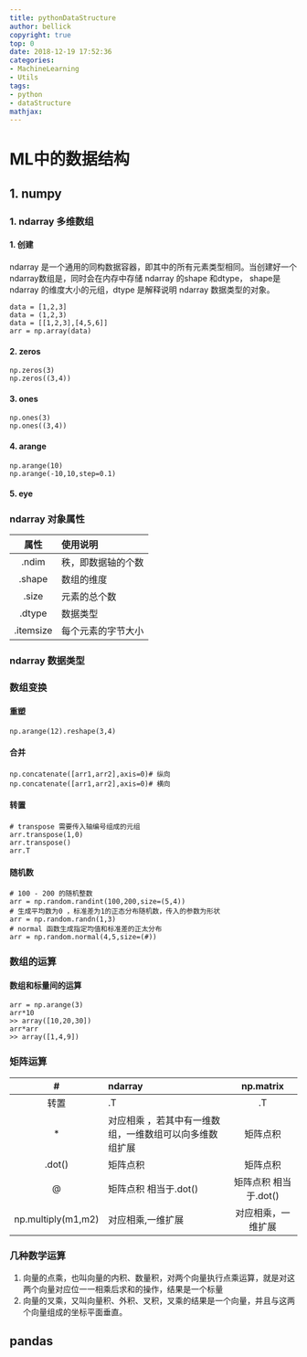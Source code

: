 ```yaml
---
title: pythonDataStructure
author: bellick
copyright: true
top: 0
date: 2018-12-19 17:52:36
categories:
- MachineLearning
- Utils
tags:
- python
- dataStructure
mathjax:
---
```

# ML中的数据结构
## 1. numpy
### 1. ndarray 多维数组

#### 1. 创建
ndarray 是一个通用的同构数据容器，即其中的所有元素类型相同。当创建好一个ndarray数组是，同时会在内存中存储 ndarray 的shape 和dtype， shape是 ndarray 的维度大小的元组，dtype 是解释说明 ndarray 数据类型的对象。

```
data = [1,2,3]
data = (1,2,3)
data = [[1,2,3],[4,5,6]]
arr = np.array(data)
```
#### 2. zeros

```
np.zeros(3)
np.zeros((3,4))
```
#### 3. ones
```
np.ones(3)
np.ones((3,4))
```
#### 4. arange

```
np.arange(10)
np.arange(-10,10,step=0.1)

```

#### 5. eye
### ndarray 对象属性
| 属性 | 使用说明|
|:---:|:------|
|.ndim|秩，即数据轴的个数|
|.shape|数组的维度|
|.size|元素的总个数|
|.dtype|数据类型|
|.itemsize|每个元素的字节大小|
### ndarray 数据类型
### 数组变换
#### 重塑

```
np.arange(12).reshape(3,4)
```
#### 合并

```
np.concatenate([arr1,arr2],axis=0)# 纵向
np.concatenate([arr1,arr2],axis=0)# 横向
```
#### 转置

```
# transpose 需要传入轴编号组成的元组
arr.transpose(1,0)
arr.transpose()
arr.T
```
#### 随机数

```
# 100 - 200 的随机整数
arr = np.random.randint(100,200,size=(5,4))
# 生成平均数为0 ，标准差为1的正态分布随机数，传入的参数为形状
arr = np.random.randn(1,3)
# normal 函数生成指定均值和标准差的正太分布
arr = np.random.normal(4,5,size=(#))

```
### 数组的运算
#### 数组和标量间的运算

```
arr = np.arange(3)
arr*10
>> array([10,20,30])
arr*arr
>> array([1,4,9])
```

### 矩阵运算
| # | ndarray| np.matrix| 
|:-:|:------ |:--------:|
|转置|.T|.T|
|* |	对应相乘 ，若其中有一维数组，一维数组可以向多维数组扩展|矩阵点积|
|.dot()|矩阵点积|矩阵点积|
|@| 矩阵点积 相当于.dot()|矩阵点积 相当于.dot()|
|np.multiply(m1,m2)|对应相乘,一维扩展|对应相乘，一维扩展|

### 几种数学运算
1. 向量的点乘，也叫向量的内积、数量积，对两个向量执行点乘运算，就是对这两个向量对应位一一相乘后求和的操作，结果是一个标量
2. 向量的叉乘，又叫向量积、外积、叉积，叉乘的结果是一个向量，并且与这两个向量组成的坐标平面垂直。 

## pandas
